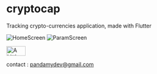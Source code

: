 # cryptocap

Tracking crypto-currencies application,
made with Flutter

![HomeScreen](https://i.imgur.com/XtAQDF4m.png)
![ParamScreen](https://i.imgur.com/FGyyvGym.png)


<a href="https://www.buymeacoffee.com/Maxvy" target="_blank"><img src="https://i.imgur.com/CNigpZm.png" alt="A Little Coffee Please" style="height: 25px;width: 50px;" ></a>

contact : pandamydev@gmail.com

